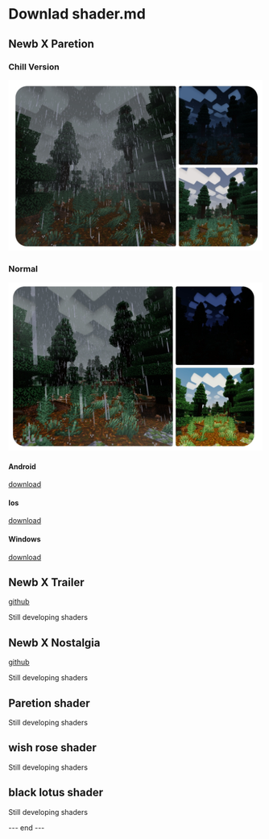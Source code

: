 # Downlad shader.md

## Newb X Paretion 
### Chill Version
![Chill](Chill.jpg "Newb X Paretion, MCBE 1.20.30")



### Normal
![Normal](Normal.jpg "Newb X Paretion, MCBE 1.20.30")

#### Android
[download](https://github.com/RukiMC123/Shader-Website/raw/main/newb-x-paretion-android.mcpack)
#### Ios
[download](https://github.com/RukiMC123/Shader-Website/raw/main/newb-x-paretion-ios-materials.zip)
#### Windows
[download](https://github.com/RukiMC123/Shader-Website/raw/main/newb-x-paretion-windows.mcpack)

## Newb X Trailer
[github](https://github.com/RukiMC123/newb-x-paretion/tree/Newb-X-Trailer)

Still developing shaders

## Newb X Nostalgia 
[github](https://github.com/RukiMC123/newb-x-paretion/tree/Newb-X-Nostalgia)

Still developing shaders

## Paretion shader 
Still developing shaders

## wish rose shader
Still developing shaders

## black lotus shader
Still developing shaders

--- end ---
